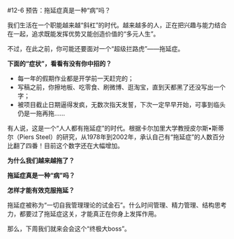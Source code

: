 #12-6 预告：拖延症真是一种“病”吗？

我们生活在一个职能越来越“斜杠”的时代。越来越多的人，正在把兴趣与能力结合在一起，追求既能发挥优势又能创造价值的“多元人生”。

不过，在此之前，你可能还要面对一个“超级拦路虎”——拖延症。

**下面的“症状”，看看有没有你中招的？**

- 每一年的假期作业都是开学前一天赶完的；
- 写稿之前，你擦地板、吃零食、刷微博、逛淘宝，直到天都黑了还没写出一个字；
- 被项目截止日期逼得发疯，无数次指天发誓，下次一定早早开始，可事到临头仍是一拖再拖……

有人说，这是一个“人人都有拖延症”的时代。根据卡尔加里大学教授皮尔斯•斯蒂尔（Piers Steel）的研究，从1978年到2002年，承认自己有“拖延症”的人数百分比翻了四番！目前这个数字还在大幅增加。

**为什么我们越来越拖了？**

**拖延症真是一种“病”吗？**

**怎样才能有效克服拖延？**

拖延症被称为“一切自我管理理论的试金石”。什么时间管理、精力管理、结构思考力，都要过了拖延症这关，才能真正在你身上发挥作用。

那么，下周我们就来会会这个“终极大boss”。